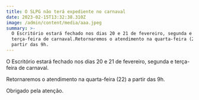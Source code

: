 ```yaml
---
title: O SLPG não terá expediente no carnaval
date: 2023-02-15T13:32:38.310Z
image: /admin/content/media/aaa.jpeg
summary: >-
  O Escritório estará fechado nos dias 20 e 21 de fevereiro, segunda e
  terça-feira de carnaval.Retornaremos o atendimento na quarta-feira (22) a
  partir das 9h.
---
```

O Escritório estará fechado nos dias 20 e 21 de fevereiro, segunda e terça-feira de carnaval.

Retornaremos o atendimento na quarta-feira (22) a partir das 9h. 

Obrigado pela atenção.
